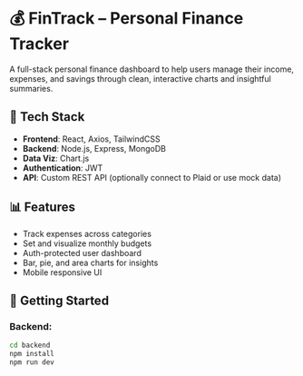 # 💰 FinTrack – Personal Finance Tracker

A full-stack personal finance dashboard to help users manage their income, expenses, and savings through clean, interactive charts and insightful summaries.

## 🔧 Tech Stack
- **Frontend**: React, Axios, TailwindCSS
- **Backend**: Node.js, Express, MongoDB
- **Data Viz**: Chart.js
- **Authentication**: JWT
- **API**: Custom REST API (optionally connect to Plaid or use mock data)

## 📊 Features
- Track expenses across categories
- Set and visualize monthly budgets
- Auth-protected user dashboard
- Bar, pie, and area charts for insights
- Mobile responsive UI

## 🚀 Getting Started

### Backend:
```bash
cd backend
npm install
npm run dev
